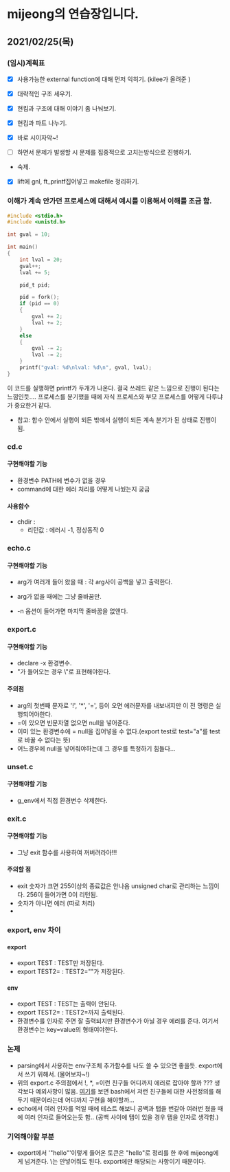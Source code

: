 # mijeong의 연습장입니다.

## 2021/02/25(목)

### (임시)계획표

- [x] 사용가능한 external function에 대해 먼저 익히기. (kilee가 올려준 )

- [x] 대략적인 구조 세우기.

- [x] 현킴과 구조에 대해 이야기 좀 나눠보기.

- [x] 현킴과 파트 나누기.

- [x] 바로 시이자악~!

- [ ] 하면서 문제가 발생할 시 문제를 집중적으로 고치는방식으로 진행하기.

- 숙제.

- [x] lift에 gnl, ft_printf집어넣고 makefile 정리하기.

### 이해가 계속 안가던 프로세스에 대해서 예시를 이용해서 이해를 조금 함.

``` c
#include <stdio.h>
#include <unistd.h>

int gval = 10;

int main()
{
    int lval = 20;
    gval++;
    lval += 5;

    pid_t pid;

    pid = fork();
    if (pid == 0)
    {
        gval += 2;
        lval += 2;
    }
    else
    {
        gval -= 2;
        lval -= 2;
    }
    printf("gval: %d\nlval: %d\n", gval, lval);
}
```

이 코드를 실행하면 printf가 두개가 나온다. 결국 쓰레드 같은 느낌으로 진행이 된다는 느낌인듯.... 프로세스를 분기했을 때에 자식 프로세스와 부모 프로세스를 어떻게 다루냐가 중요한거 같다.

- 참고: 함수 안에서 실행이 되든 밖에서 실행이 되든 계속 분기가 된 상태로 진행이 됨.

### cd.c

#### 구현해야할 기능

- 환경변수 PATH에 변수가 없을 경우 
- command에 대한 에러 처리를 어떻게 나눴는지 궁금

#### 사용함수

- chdir : 
  - 리턴값 : 에러시 -1, 정상동작 0

### echo.c

#### 구현해야할 기능

- arg가 여러개 들어 왔을 때 : 각 arg사이 공백을 넣고 출력한다.

- arg가 없을 때에는 그냥 줄바꿈만.
- -n 옵션이 들어가면 마지막 줄바꿈을 없앤다.



### export.c

#### 구현해야할 기능

- declare -x 환경변수.
- "가 들어오는 경우 \\"로 표현해야한다.

#### 주의점

- arg의 첫번째 문자로 '!', '*', '=', 등이 오면 에러문자를 내보내지만 이 전 명령은 실행되어야한다.
- =이 있으면 빈문자열 없으면 null을 넣어준다.
- 이미 있는 환경변수에 = null을 집어넣을 수 없다.(export test로 test="a"를 test로 바꿀 수 없다는 뜻)
- 어느경우에 null을 넣어줘야하는데 그 경우를 특정하기 힘들다...



### unset.c

#### 구현해야할 기능

- g_env에서 직접 환경변수 삭제한다.



### exit.c

#### 구현해야할 기능

- 그냥 exit 함수를 사용하여 꺼버려라아!!!

#### 주의할 점

- exit 숫자가 크면 255이상의 종료값은 안나옴 unsigned char로 관리하는 느낌이다. 256이 들어가면 0이 리턴됨.
- 숫자가 아니면 에러 (따로 처리)
- 



### export, env 차이

#### export

- export TEST : TEST만 저장된다.
- export TEST2= : TEST2=""가 저장된다.

#### env

- export TEST : TEST는 출력이 안된다.
- export TEST2= : TEST2=까지 출력된다.
- 환경변수를 인자로 주면 잘 출력되지만 환경변수가 아닐 경우 에러를 준다. 여기서 환경변수는 key=value의 형태여야한다.



### 논제

- parsing에서 사용하는 env구조체 추가함수를 나도 쓸 수 있으면 좋을듯. export에서 쓰기 위해서. (물어보자~!)
- 위의 export.c 주의점에서 !, *, =이런 친구들 어디까지 에러로 잡아야 할까 ??? 생각보다 예외사항이 많음. [여기](https://heesy.tistory.com/109)를 보면 bash에서 저런 친구들에 대한 사전정의를 해두기 때문이라는데 어디까지 구현을 해야할까...
- echo에서 여러 인자를 먹일 때에 테스트 해보니 공백과 탭을 번갈아 여러번 쳤을 때에 여러 인자로 들어오는듯 함.. (공백 사이에 탭이 있을 경우 탭을 인자로 생각함.)



### 기억해야할 부분

- export에서 '"hello"'이렇게 들어온 토큰은 "hello"로 정리를 한 후에 mijeong에게 넘겨준다. \는 안넣어줘도 된다. export에만 해당되는 사항이기 때문이다.
